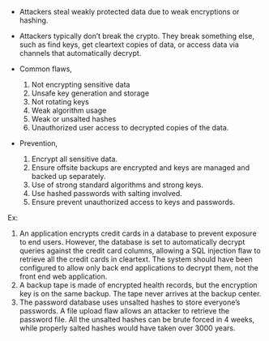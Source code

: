 - Attackers steal weakly protected data due to weak encryptions or hashing.
- Attackers typically don’t break the crypto. They break something else, such as find keys, get cleartext copies of data, or access data via channels that automatically decrypt.

- Common flaws,
	1. Not encrypting sensitive data
	2. Unsafe key generation and storage
	3. Not rotating keys
	4. Weak algorithm usage
	5. Weak or unsalted hashes
	6. Unauthorized user access to decrypted copies of the data.

- Prevention,
	1. Encrypt all sensitive data.
	2. Ensure offsite backups are encrypted and keys are managed and backed up separately.
	3. Use of strong standard algorithms and strong keys.
	4. Use hashed passwords with salting involved.
	5. Ensure prevent unauthorized access to keys and passwords. 

Ex:
1. An application encrypts credit cards in a database to prevent exposure to end users. However, the database is set to automatically decrypt queries against the credit card columns, allowing a SQL injection flaw to retrieve all the credit cards in cleartext. The system should have been configured to allow only back end applications to decrypt them, not the front end web application.
2. A backup tape is made of encrypted health records, but the encryption key is on the same backup. The tape never arrives at the backup center.
3. The password database uses unsalted hashes to store everyone’s passwords. A file upload flaw allows an attacker to retrieve the password file. All the unsalted hashes can be brute forced in 4 weeks, while properly salted hashes would have taken over 3000 years.